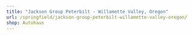 ```yaml
---
title: "Jackson Group Peterbilt - Willamette Valley, Oregon"
url: /springfield/jackson-group-peterbilt-willamette-valley-oregon/
shop: Autohaus
---
```

